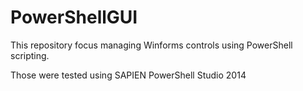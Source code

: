 PowerShellGUI
=============

This repository focus managing Winforms controls using PowerShell scripting.

Those were tested using SAPIEN PowerShell Studio 2014

